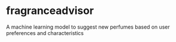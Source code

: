 # fragranceadvisor
A machine learning model to suggest new perfumes based on user preferences and characteristics
